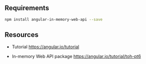 ## Requirements

```bash
npm install angular-in-memory-web-api --save
```

## Resources

- Tutorial
  <https://angular.io/tutorial>

- In-memory Web API package
  <https://angular.io/tutorial/toh-pt6>
